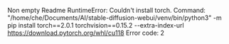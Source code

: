 Non empty Readme
RuntimeError: Couldn't install torch.
Command: "/home/che/Documents/AI/stable-diffusion-webui/venv/bin/python3" -m pip install torch==2.0.1 torchvision==0.15.2 --extra-index-url https://download.pytorch.org/whl/cu118
Error code: 2
